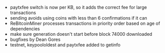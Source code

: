 * paytxfee switch is now per KB, so it adds the correct fee for large transactions
* sending avoids using coins with less than 6 confirmations if it can
* ReBitcoinMiner processes transactions in priority order based on age of dependencies
* make sure generation doesn't start before block 74000 downloaded
* bugfixes by Dean Gores
* testnet, keypoololdest and paytxfee added to getinfo
